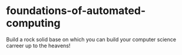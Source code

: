 # foundations-of-automated-computing
Build a rock solid base on which you can build your computer science carreer up to the heavens!
